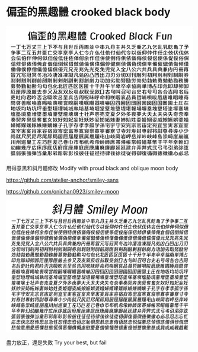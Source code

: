 # 偏歪的黑趣體 crooked black body
![](https://raw.githubusercontent.com/FWHP-Enfun/Crooked-Black-Fun/main/Picture/1.png)

用得意黑和斜月體修改
Modify with proud black and oblique moon body

https://github.com/atelier-anchor/smiley-sans

https://github.com/onichan0923/smiley-moon

![](https://raw.githubusercontent.com/FWHP-Enfun/Crooked-Black-Fun/main/Picture/2.png)

盡力放正，還是失敗
Try your best, but fail
